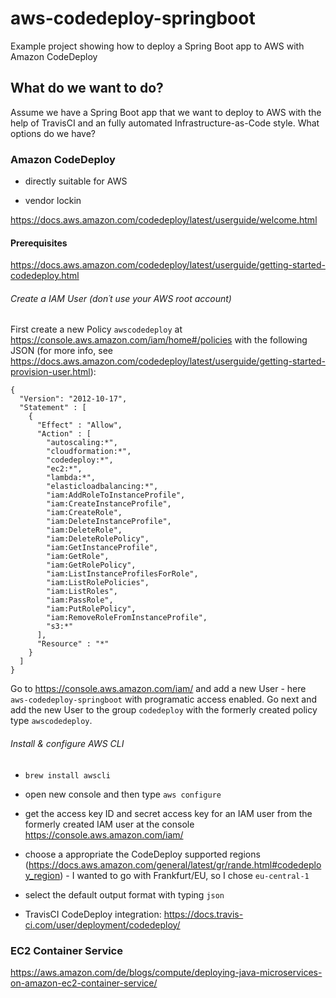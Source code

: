# aws-codedeploy-springboot
Example project showing how to deploy a Spring Boot app to AWS with Amazon CodeDeploy


## What do we want to do?

Assume we have a Spring Boot app that we want to deploy to AWS with the help of TravisCI and an fully automated Infrastructure-as-Code style. What options do we have?

### Amazon CodeDeploy

+ directly suitable for AWS
- vendor lockin

https://docs.aws.amazon.com/codedeploy/latest/userguide/welcome.html

#### Prerequisites

https://docs.aws.amazon.com/codedeploy/latest/userguide/getting-started-codedeploy.html

###### Create a IAM User (don´t use your AWS root account)

First create a new Policy `awscodedeploy` at https://console.aws.amazon.com/iam/home#/policies with the following JSON (for more info, see https://docs.aws.amazon.com/codedeploy/latest/userguide/getting-started-provision-user.html):

```
{
  "Version": "2012-10-17",
  "Statement" : [
    {
      "Effect" : "Allow",
      "Action" : [
        "autoscaling:*",
        "cloudformation:*",
        "codedeploy:*",
        "ec2:*",
        "lambda:*",
        "elasticloadbalancing:*",
        "iam:AddRoleToInstanceProfile",
        "iam:CreateInstanceProfile",
        "iam:CreateRole",
        "iam:DeleteInstanceProfile",
        "iam:DeleteRole",
        "iam:DeleteRolePolicy",
        "iam:GetInstanceProfile",
        "iam:GetRole",
        "iam:GetRolePolicy",
        "iam:ListInstanceProfilesForRole",
        "iam:ListRolePolicies",
        "iam:ListRoles",
        "iam:PassRole",
        "iam:PutRolePolicy",
        "iam:RemoveRoleFromInstanceProfile", 
        "s3:*"
      ],
      "Resource" : "*"
    }    
  ]
}
```

Go to https://console.aws.amazon.com/iam/ and add a new User - here `aws-codedeploy-springboot` with programatic access enabled. Go next and add the new User to the group `codedeploy` with the formerly created policy type `awscodedeploy`.

###### Install & configure AWS CLI 

* `brew install awscli`

* open new console and then type `aws configure`

* get the access key ID and secret access key for an IAM user from the formerly created IAM user at the console https://console.aws.amazon.com/iam/

* choose a appropriate the CodeDeploy supported regions (https://docs.aws.amazon.com/general/latest/gr/rande.html#codedeploy_region) - I wanted to go with Frankfurt/EU, so I chose `eu-central-1`

* select the default output format with typing `json`



* TravisCI CodeDeploy integration: https://docs.travis-ci.com/user/deployment/codedeploy/



### EC2 Container Service

https://aws.amazon.com/de/blogs/compute/deploying-java-microservices-on-amazon-ec2-container-service/